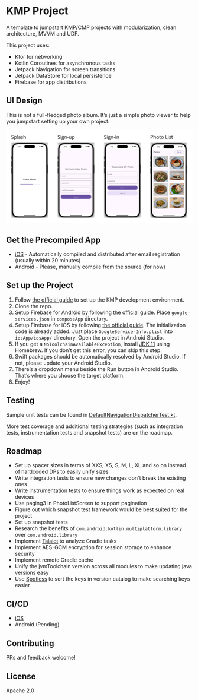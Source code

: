 # KMP Project

A template to jumpstart KMP/CMP projects with modularization, clean architecture, MVVM and UDF.

This project uses:
- Ktor for networking
- Kotlin Coroutines for asynchronous tasks
- Jetpack Navigation for screen transitions
- Jetpack DataStore for local persistence
- Firebase for app distributions

## UI Design
This is not a full-fledged photo album. It’s just a simple photo viewer to help you jumpstart setting up your own project.

![UI Design](ui_design.png)

## Get the Precompiled App
- [iOS](https://aungthiha.github.io/iOSAppAccessAutomation/pages/firebase-setup.html) - Automatically compiled and distributed after email registration (usually within 20 minutes)
- Android - Please, manually compile from the source (for now)

## Set up the Project
1. Follow [the official guide](https://www.jetbrains.com/help/kotlin-multiplatform-dev/quickstart.html#set-up-the-environment) to set up the KMP development environment.
2. Clone the repo.
3. Setup Firebase for Android by following [the official guide](https://firebase.google.com/docs/android/setup). Place `google-services.json` in `composeApp` directory.
4. Setup Firebase for iOS by following [the official guide](https://firebase.google.com/docs/ios/setup). The initialization code is already added. Just place `GoogleService-Info.plist` into `iosApp/iosApp/` directory.
Open the project in Android Studio. 
5. If you get a `NoToolchainAvailableException`, install [JDK 11](https://formulae.brew.sh/cask/zulu@11) using Homebrew. If you don’t get this error, you can skip this step. 
6. Swift packages should be automatically resolved by Android Studio. If not, please update your Android Studio. 
7. There’s a dropdown menu beside the Run button in Android Studio. That’s where you choose the target platform. 
8. Enjoy!

## Testing
Sample unit tests can be found in [DefaultNavigationDispatcherTest.kt](composeApp/src/commonTest/kotlin/aung/thiha/photo/album/navigation/DefaultNavigationDispatcherTest.kt).

More test coverage and additional testing strategies (such as integration tests, instrumentation tests and snapshot tests) are on the roadmap.

## Roadmap
- Set up spacer sizes in terms of XXS, XS, S, M, L, XL and so on instead of hardcoded DPs to easily unify sizes
- Write integration tests to ensure new changes don't break the existing ones
- Write instrumentation tests to ensure things work as expected on real devices
- Use paging3 in PhotoListScreen to support pagination
- Figure out which snapshot test framework would be best suited for the project
- Set up snapshot tests
- Research the benefits of `com.android.kotlin.multiplatform.library` over `com.android.library`
- Implement [Talaiot](https://github.com/cdsap/Talaiot) to analyze Gradle tasks
- Implement AES-GCM encryption for session storage to enhance security
- Implement remote Gradle cache
- Unify the jvmToolchain version across all modules to make updating java versions easy
- Use [Spotless](https://github.com/diffplug/spotless) to sort the keys in version catalog to make searching keys easier

## CI/CD
- [iOS](https://github.com/AungThiha/iOSAppAccessAutomation)
- Android (Pending)

## Contributing
PRs and feedback welcome!

## License
Apache 2.0